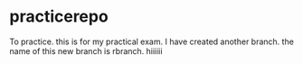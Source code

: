 # practicerepo
To practice.
this is for my practical exam.
I have created another branch.
the name of this new branch is rbranch.
hiiiiii
